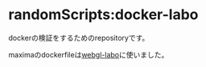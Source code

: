 # randomScripts:docker-labo
dockerの検証をするためのrepositoryです。

maximaのdockerfileは[webgl-labo](https://github.com/whatasoda/webgl-labo)に使いました。
